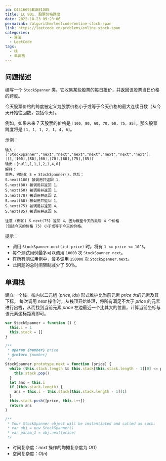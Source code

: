 ```yaml
---
id: C4516693B1BE1D85
title: LC 901. 股票价格跨度
date: 2022-10-23 09:23:06
permalink: /algorithm/leetcode/online-stock-span
link: https://leetcode.cn/problems/online-stock-span
categories:
  - 算法
  - LeetCode
tags:
  - 栈
  - 单调栈
---
```


<Level :type='2'/>

## 问题描述

编写一个 `StockSpanner` 类，它收集某些股票的每日报价，并返回该股票当日价格的跨度。

今天股票价格的跨度被定义为股票价格小于或等于今天价格的最大连续日数（从今天开始往回数，包括今天）。

例如，如果未来 7 天股票的价格是 `[100, 80, 60, 70, 60, 75, 85]`，那么股票跨度将是 `[1, 1, 1, 2, 1, 4, 6]`。

示例：

```text
输入：["StockSpanner","next","next","next","next","next","next","next"], [[],[100],[80],[60],[70],[60],[75],[85]]
输出：[null,1,1,1,2,1,4,6]
解释：
首先，初始化 S = StockSpanner()，然后：
S.next(100) 被调用并返回 1，
S.next(80) 被调用并返回 1，
S.next(60) 被调用并返回 1，
S.next(70) 被调用并返回 2，
S.next(60) 被调用并返回 1，
S.next(75) 被调用并返回 4，
S.next(85) 被调用并返回 6。

注意 (例如) S.next(75) 返回 4，因为截至今天的最后 4 个价格
(包括今天的价格 75) 小于或等于今天的价格。
```

提示：

- 调用 `StockSpanner.next(int price)` 时，将有 `1 <= price <= 10^5`。
- 每个测试用例最多可以调用 `10000` 次 `StockSpanner.next`。
- 在所有测试用例中，最多调用 `150000` 次 `StockSpanner.next`。
- 此问题的总时间限制减少了 50%。

## 单调栈

建立一个栈，栈内以二元组 $(price, idx)$ 形式维护比当前元素 $price$ 大的元素及其下标。 每次调用 $next$ 操作时，从栈顶开始处理，将所有满足不大于 $price$ 的元素进行出栈，从而找到当前元素 $price$ 左边最近一个比其大的位置，计算当前坐标与该元素坐标距离即可。

```javascript
var StockSpanner = function () {
  this.i = 1
  this.stack = []
}

/**
 * @param {number} price
 * @return {number}
 */
StockSpanner.prototype.next = function (price) {
  while (this.stack.length && this.stack[this.stack.length - 1][0] <= price) {
    this.stack.pop()
  }
  let ans = this.i
  if (this.stack.length) {
    ans = this.i - this.stack[this.stack.length - 1][1]
  }
  this.stack.push([price, this.i++])
  return ans
}

/**
 * Your StockSpanner object will be instantiated and called as such:
 * var obj = new StockSpanner()
 * var param_1 = obj.next(price)
 */
```

- 时间复杂度：$next$ 操作的均摊复杂度为 $O(1)$
- 空间复杂度：$O(n)$
